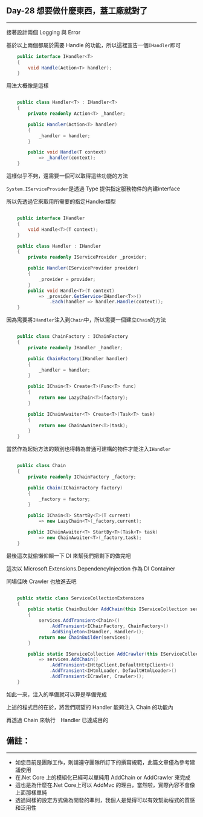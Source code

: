 ## Day-28 想要做什麼東西，蓋工廠就對了
---

接著設計兩個 Logging 與 Error

基於以上兩個都屬於需要 Handle 的功能，所以這裡宣告一個```IHandler```即可

```csharp
    public interface IHandler<T>
    {
        void Handle(Action<T> handler);
    }
```

用法大概像是這樣

``` csharp

    public class Handler<T> : IHandler<T>
    {
        private readonly Action<T> _handler;

        public Handler(Action<T> handler)
        {
            _handler = handler;
        }

        public void Handle(T context)
            => _handler(context);
    }

```

這樣似乎不夠，還需要一個可以取得這些功能的方法

```System.IServiceProvider```是透過 Type 提供指定服務物件的內建interface

所以先透過它來取用所需要的指定Handler類型

```csharp

    public interface IHandler
    {
        void Handle<T>(T context);
    }

    public class Handler : IHandler
    {
        private readonly IServiceProvider _provider;

        public Handler(IServiceProvider provider)
        {
            _provider = provider;
        }
        public void Handle<T>(T context)
            => _provider.GetService<IHandler<T>>()
                .Each(handler => handler.Handle(context));
    }

```

因為需要將```IHandler```注入到```Chain```中，所以需要一個建立```Chain```的方法

```csharp

    public class ChainFactory : IChainFactory
    {
        private readonly IHandler _handler;

        public ChainFactory(IHandler handler)
        {
            _handler = handler;
        }

        public IChain<T> Create<T>(Func<T> func)
        {
            return new LazyChain<T>(factory);
        }

        public IChainAwaiter<T> Create<T>(Task<T> task)
        {
            return new ChainAwaiter<T>(task);
        }
    }

```

當然作為起始方法的類別也得轉為普通可建構的物件才能注入```IHandler```


```csharp

    public class Chain
    {
        private readonly IChainFactory _factory;

        public Chain(IChainFactory factory)
        {
            _factory = factory;
        }

        public IChain<T> StartBy<T>(T current)
            => new LazyChain<T>(_factory,current);

        public IChainAwaiter<T> StartBy<T>(Task<T> task)
            => new ChainAwaiter<T>(_factory,task);
    }

```

最後這次就偷懶仰賴一下 DI 來幫我們把剩下的做完吧

這次以 Microsoft.Extensions.DependencyInjection 作為 DI Container

同場佳映 Crawler 也放進去吧

```csharp

    public static class ServiceCollectionExtensions
    {
        public static ChainBuilder AddChain(this IServiceCollection services)
        {
            services.AddTransient<Chain>()
                .AddTransient<IChainFactory, ChainFactory>()
                .AddSingleton<IHandler, Handler>();
            return new ChainBuilder(services);
        }

        public static IServiceCollection AddCrawler(this IServiceCollection services)
            => services.AddChain()
                .AddTransient<IHttpClient,DefaultHttpClient>()
                .AddTransient<IHtmlLoader, DefaultHtmlLoader>()
                .AddTransient<ICrawler, Crawler>();
    }

```

如此一來，注入的準備就可以算是準備完成

上述的程式目的在於，將我們期望的 Handler 能夠注入 Chain 的功能內

再透過 Chain 來執行　Handler 已達成目的

## 備註：

---

 - 如您目前是團隊工作，則請遵守團隊所訂下的撰寫規範，此篇文章僅為參考建議使用
 - 在.Net Core 上的模組化已經可以單純用 AddChain or AddCrawler 來完成
 - 這也是為什麼在.Net Core上可以 AddMvc 的理由，當然啦，實際內容不會像上面那樣單純
 - 透過同樣的設定方式做為開發的準則，我個人是覺得可以有效幫助程式的質感和泛用性